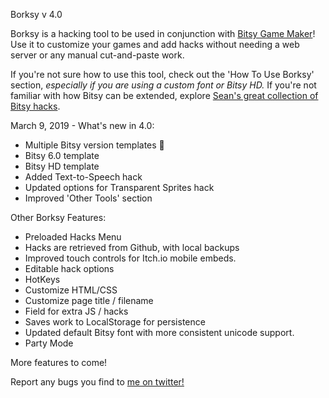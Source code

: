 Borksy v 4.0

Borksy is a hacking tool to be used in conjunction with [Bitsy Game Maker](https://ledoux.itch.io/bitsy)! Use it to customize your games and add hacks without needing a web server or any manual cut-and-paste work.

If you're not sure how to use this tool, check out the 'How To Use Borksy' section, *especially if you are using a custom font or Bitsy HD.* If you're not familiar with how Bitsy can be extended, explore [Sean's great collection of Bitsy hacks](https://github.com/seleb/bitsy-hacks/).

March 9, 2019 - What's new in 4.0:
* Multiple Bitsy version templates 🎉
* Bitsy 6.0 template
* Bitsy HD template
* Added Text-to-Speech hack
* Updated options for Transparent Sprites hack
* Improved 'Other Tools' section

Other Borksy Features:
* Preloaded Hacks Menu
* Hacks are retrieved from Github, with local backups
* Improved touch controls for Itch.io mobile embeds.
* Editable hack options
* HotKeys
* Customize HTML/CSS
* Customize page title / filename
* Field for extra JS / hacks
* Saves work to LocalStorage for persistence
* Updated default Bitsy font with more consistent unicode support.
* Party Mode

More features to come!

Report any bugs you find to [me on twitter!](https://twitter.com/AYolland)
